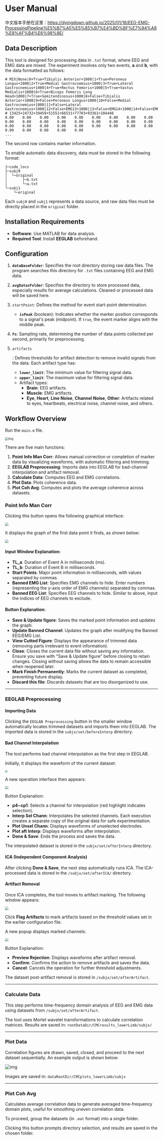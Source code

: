 # User Manual

中文版本手册在这里：https://dyingdown.github.io/2025/01/18/EEG-EMG-ProcessingPipeline%E5%B7%A5%E5%85%B7%E4%BD%BF%E7%94%A8%E8%AF%B4%E6%98%8E/

## Data Description

This tool is designed for processing data in `.txt` format, where EEG and EMG data are mixed. The experiment involves only two events, **a** and **b**, with the data formatted as follows:

```
# MIX|None|0+True+Tibialis Anterior+1000|1+True+Peroneus Longus+1000|2+True+Medial Gastrocnemius+1000|3+True+Lateral Gastrocnemius+1000|4+True+Rectus Femoris+1000|5+True+Vastus Medialis+1000|6+True+Biceps Femoris Long Head+1000|7+True+Semitendinosus+1000|8+False+Tibialis Anterior+1000|9+False+Peroneus Longus+1000|10+False+Medial Gastrocnemius+1000|11+False+Lateral Gastrocnemius+1000|12+False+EMG13+1000|13+False+EMG14+1000|14+False+EMG15+1000|15+False+EMG16+1000|0+True+P4+80|1+True+CP2+80|2+True+FC5+80|3+True+C3+80|4+True+P3+80|5+True+C2+80|6+True+FC6+80|7+True+C4+80|8+True+CP6+80|9+True+F3+80|10+True+FC2+80|11+True+FC1+80|12+True+F4+80|13+True+CP5+80|14+True+C1+80|15+True+CP1+80
# 13425+24732+39459+51551+66531+77703+93361+104448
0.00    0.00    0.00    0.00    0.00    0.00    0.00    0.00    0.00    0.00    0.00    0.00    0.00    0.00    0.00    0.00    0.00    0.00    0.00    0.00    0.00    0.00    0.00    0.00    0.00    0.00    0.00    0.00    0.00    0.00    0.00    0.00
...
```

The second row contains marker information.

To enable automatic data discovery, data must be stored in the following format:

```
├─code_locs
├─subj0
│  └─original
│       ├─b.txt
│  		└─a.txt
└─subj1
    └─original
```

Each `subj0` and `subj1` represents a data source, and raw data files must be directly placed in the `original` folder.

## Installation Requirements

- **Software**: Use MATLAB for data analysis.
- **Required Tool**: Install **EEGLAB** beforehand.

## Configuration

1. **`dataBaseFolder`**: Specifies the root directory storing raw data files. The program searches this directory for `.txt` files containing EEG and EMG data.

2. **`avgDatasFolder`**: Specifies the directory to store processed data, especially results for average calculations. Cleaned or processed data will be saved here.

3. `startPoint`: Defines the method for event start-point determination.

   - **`isPeak`** (boolean): Indicates whether the marker position corresponds to a signal's peak (midpoint). If `true`, the event marker aligns with the middle peak.

4. **`Fs`**: Sampling rate, determining the number of data points collected per second, primarily for preprocessing.

5. `artifacts`

   : Defines thresholds for artifact detection to remove invalid signals from the data. Each artifact type has:

   - **`lower_limit`**: The minimum value for filtering signal data.
   - **`upper_limit`**: The maximum value for filtering signal data.
   - Artifact types:
     - **Brain**: EEG artifacts.
     - **Muscle**: EMG artifacts.
     - **Eye**, **Heart**, **Line Noise**, **Channel Noise**, **Other**: Artifacts related to eyes, heartbeats, electrical noise, channel noise, and others.

## Workflow Overview

Run the `main.m` file.

<img src="https://cdn.jsdelivr.net/gh/DyingDown/img-host-repo/202501172136204.png" alt="img" style="zoom:67%;" />

There are five main functions:

1. **Point Info Man Corr**: Allows manual correction or completion of marker data by visualizing waveforms, with automatic filtering and trimming.
2. **EEGLAB Preprocessing**: Imports data into EEGLAB for bad-channel interpolation and artifact removal.
3. **Calculate Data**: Computes EEG and EMG correlations.
4. **Plot Data**: Plots coherence data.
5. **Plot Coh Avg**: Computes and plots the average coherence across datasets.

### Point Info Man Corr

Clicking this button opens the following graphical interface:

<img src="https://cdn.jsdelivr.net/gh/DyingDown/img-host-repo/202501172304731.png" style="zoom: 67%;" />

It displays the graph of the first data point it finds, as shown below:

<img src="https://cdn.jsdelivr.net/gh/DyingDown/img-host-repo/202501172309990.png" style="zoom:67%;" />

#### Input Window Explanation:

- **TL_a**: Duration of Event A in milliseconds (ms).
- **TL_b**: Duration of Event B in milliseconds.
- **Start Points**: Major point information in milliseconds, with values separated by commas.
- **Banned EMG List**: Specifies EMG channels to hide. Enter numbers (representing the y-axis order of EMG channels) separated by commas.
- **Banned EEG List**: Specifies EEG channels to hide. Similar to above, input the indices of EEG channels to exclude.

#### Button Explanation:

- **Save & Update figure**: Saves the marked point information and updates the graph.
- **Update Banned Channel**: Updates the graph after modifying the Banned EEG/EMG List.
- **View Cutted Figure**: Displays the appearance of trimmed data (removing parts irrelevant to event information).
- **Close**: Closes the current data file without saving any information. Ensure you save with "Save & Update figure" before closing to retain changes. Closing without saving allows the data to remain accessible when reopened later.
- **Mark Finish Permanently**: Marks the current dataset as completed, preventing future display.
- **Discard this file**: Discards datasets that are too disorganized to use.

------

### **EEGLAB Preprocessing**

#### Importing Data

Clicking the `EEGLAB Preprocessing` button in the smaller window automatically locates trimmed datasets and imports them into EEGLAB. The imported data is stored in the `subjx/set/beforeInterp` directory.

#### Bad Channel Interpolation

The tool performs bad channel interpolation as the first step in EEGLAB.

Initially, it displays the waveform of the current dataset:

<img src="https://cdn.jsdelivr.net/gh/DyingDown/img-host-repo/202501172321558.png" style="zoom:50%;" /> 

A new operation interface then appears:

<img src="https://cdn.jsdelivr.net/gh/DyingDown/img-host-repo/202501172322451.png" style="zoom: 67%;" />

Button Explanation:

- **p4~cp1**: Selects a channel for interpolation (red highlight indicates selection).
- **Interp Sel Chann**: Interpolates the selected channels. Each execution creates a separate copy of the original data for safe experimentation.
- **Plot Unsel Chann**: Displays waveforms of unselected electrodes.
- **Plot aft Interp**: Displays waveforms after interpolation.
- **Done & Save**: Ends the process and saves the data.

The interpolated dataset is stored in the `subjx/set/afterInterp` directory.

#### ICA (Independent Component Analysis)

After clicking **Done & Save**, the next step automatically runs ICA. The ICA-processed data is stored in the `/subjx/set/afterICA/` directory.

#### Artifact Removal

Once ICA completes, the tool moves to artifact marking. The following window appears:

<img src="https://cdn.jsdelivr.net/gh/DyingDown/img-host-repo/202501172336921.png" style="zoom:67%;" />

Click **Flag Artifacts** to mark artifacts based on the threshold values set in the earlier configuration file.

A new popup displays marked channels:

<img src="https://cdn.jsdelivr.net/gh/DyingDown/img-host-repo/202501172338042.png" style="zoom: 67%;" />

Button Explanation:

- **Preview Rejection**: Displays waveforms after artifact removal.
- **Confirm**: Confirms the action to remove artifacts and saves the data.
- **Cancel**: Cancels the operation for further threshold adjustments.

The dataset post-artifact removal is stored in `/subjx/set/afterArtifact`.

------

### **Calculate Data**

This step performs time-frequency domain analysis of EEG and EMG data using datasets from `/subjx/set/afterArtifact`.

The tool uses Morlet wavelet transformations to calculate correlation matrices. Results are saved in:
`rootDataDir/CMCresults_lowerLimb/subjx/`

------

### **Plot Data**

Correlation figures are drawn, saved, closed, and proceed to the next dataset sequentially.
An example output is shown below:

![img](https://cdn.jsdelivr.net/gh/DyingDown/img-host-repo/202501172351494.png)

Images are saved in:
`dataRootDir/CMCplots_lowerLimb/subjx`

------

### **Plot Coh Avg**

Calculates average correlation data to generate averaged time-frequency domain plots, useful for smoothing uneven correlation data.

To proceed, group the datasets (in `.mat` format) into a single folder.

Clicking this button prompts directory selection, and results are saved in the chosen folder.